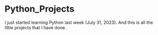 # Python_Projects
I just started learning Python last week (July 31, 2023). And this is all the little projects that I have done.
